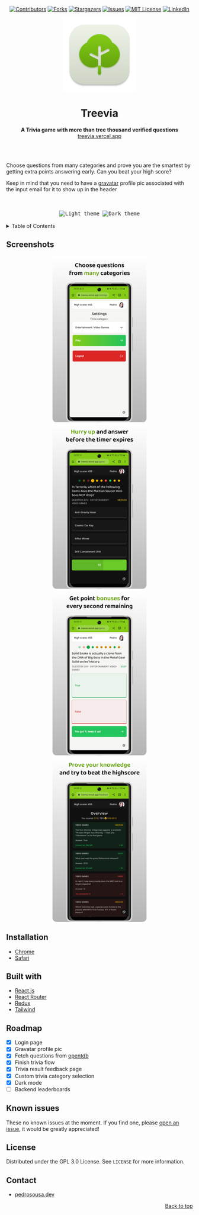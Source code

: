 <!-- markdownlint-disable-next-line first-line-h1 -->
<div align="center" id="top">

  [![Contributors][contributors-shield]][contributors-url]
  [![Forks][forks-shield]][forks-url]
  [![Stargazers][stars-shield]][stars-url]
  [![Issues][issues-shield]][issues-url]
  [![MIT License][license-shield]][license-url]
  [![LinkedIn][linkedin-shield]][linkedin-url]

</div>

<div align="center">
  <img src="docs/assets/icon.png" width="200" height="200">

  <h1>Treevia</h1>

  <p>
    <strong>A Trivia game with more than tree thousand verified questions</strong><br>
    <a href="https://treevia.vercel.app">treevia.vercel.app</a>
  </p>

  <br>
  <br>
</div>

Choose questions from many categories and prove you are the smartest by getting extra points answering early. Can you beat your high score?

Keep in mind that you need to have a [gravatar](https://gravatar.com) profile pic associated with the input email for it to show up in the header

<br>
<br>

<div align="center">
  <kbd>
    <img
      src="docs/assets/Light theme.gif"
      title="Light theme"
    >
  </kbd>
  <kbd>
    <img
      src="docs/assets/Dark theme.gif"
      title="Dark theme"
    >
  </kbd>
  <br>
  <br>
</div>

<details>
  <summary>Table of Contents</summary>
  <ol>
    <li><a href="#screenshots">Screenshots</a></li>
    <li><a href="#built-with">Built with</a></li>
    <li><a href="#installation">Installation</a></li>
    <li><a href="#roadmap">Roadmap</a></li>
    <li><a href="#known-issues">Known issues</a></li>
    <li><a href="#license">License</a></li>
    <li><a href="#contact">Contact</a></li>
  </ol>
</details>

## Screenshots

<div style="display:flex;justify-content:space-around;flex-flow:row wrap;">
  <img src="docs/assets/Frame 1.png" height="450px" />
  <img src="docs/assets/Frame 2.png" height="450px" />
  <img src="docs/assets/Frame 3.png" height="450px" />
  <img src="docs/assets/Frame 4.png" height="450px" />
</div>

## Installation

- [Chrome](https://support.google.com/chrome/answer/9658361?hl=en&co=GENIE.Platform%3DDesktop)
- [Safari](https://mobilesyrup.com/2020/05/24/how-install-progressive-web-app-pwa-android-ios-pc-mac/#:~:text=Navigate%20to%20the%20website%20you,like%20a%20native%20iOS%20app)

## Built with

- [React.js](https://reactjs.org/)
- [React Router](https://reactrouter.com/)
- [Redux](https://redux.js.org/)
- [Tailwind](https://tailwindcss.com/)

## Roadmap

- [x] Login page
- [x] Gravatar profile pic
- [x] Fetch questions from [opentdb](https://opentdb.com)
- [x] Finish trivia flow
- [x] Trivia result feedback page
- [x] Custom trivia category selection
- [x] Dark mode
- [ ] Backend leaderboards

## Known issues

These no known issues at the moment. If you find one, please [open an issue](https://github.com/PedroSSM2000/treevia/issues), it would be greatly appreciated!

## License

Distributed under the GPL 3.0 License. See `LICENSE` for more information.

## Contact

- [pedrosousa.dev](https://pedrosousa.dev)

<p align="right"><a href="#top">Back to top</a></p>

[contributors-shield]: https://img.shields.io/github/contributors/PedroSSM2000/treevia?style=for-the-badge
[contributors-url]: https://github.com/PedroSSM2000/treevia/graphs/contributors
[forks-shield]: https://img.shields.io/github/forks/PedroSSM2000/treevia?style=for-the-badge
[forks-url]: https://github.com/PedroSSM2000/treevia/network/members
[stars-shield]: https://img.shields.io/github/stars/PedroSSM2000/treevia?style=for-the-badge
[stars-url]: https://github.com/PedroSSM2000/treevia/stargazers
[issues-shield]: https://img.shields.io/github/issues/PedroSSM2000/treevia?style=for-the-badge
[issues-url]: https://github.com/PedroSSM2000/treevia/issues
[license-shield]: https://img.shields.io/github/license/PedroSSM2000/treevia?style=for-the-badge
[license-url]: https://github.com/PedroSSM2000/treevia/blob/main/LICENSE
[linkedin-shield]: https://img.shields.io/badge/-LinkedIn-black?style=for-the-badge&logo=linkedin&colorB=555
[linkedin-url]: https://linkedin.com/in/pedrossdemelo/
